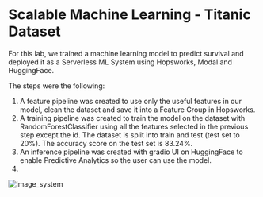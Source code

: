 # Scalable Machine Learning - Titanic Dataset
For this lab, we trained a machine learning model to predict survival and deployed it as a Serverless ML System using Hopsworks, Modal and HuggingFace.

The steps were the following:
1. A feature pipeline was created to use only the useful features in our model, clean the dataset and save it into a Feature Group in Hopsworks.
2. A training pipeline was created to train the model on the dataset with RandomForestClassifier using all the features selected in the previous step except the id. The dataset is split into train and test (test set to 20%). The accuracy score on the test set is 83.24%.
3. An inference pipeline was created with gradio UI on HuggingFace to enable Predictive Analytics so the user can use the model.
4. 


![image_system](./images/)
